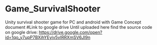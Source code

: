 # Game_SurvivalShooter
Unity survival shooter game for PC and android with Game Concept document
#Link to google drive
Until uploaded here find the source code on google drive: https://drive.google.com/open?id=1qo_y7upP7BXihYEyiv5vIRRXmSV6Jl9n
